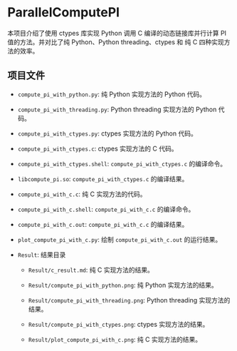 # ParallelComputePI

本项目介绍了使用 ctypes 库实现 Python 调用 C 编译的动态链接库并行计算 PI 值的方法。并对比了纯 Python、Python threading、ctypes 和 纯 C 四种实现方法的效率。

## 项目文件

- `compute_pi_with_python.py`: 纯 Python 实现方法的 Python 代码。

- `compute_pi_with_threading.py`: Python threading 实现方法的 Python 代码。

- `compute_pi_with_ctypes.py`: ctypes 实现方法的 Python 代码。

- `compute_pi_with_ctypes.c`: ctypes 实现方法的 C 代码。

- `compute_pi_with_ctypes.shell`: `compute_pi_with_ctypes.c` 的编译命令。

- `libcompute_pi.so`: `compute_pi_with_ctypes.c` 的编译结果。

- `compute_pi_with_c.c`: 纯 C 实现方法的代码。

- `compute_pi_with_c.shell`: `compute_pi_with_c.c` 的编译命令。

- `compute_pi_with_c.out`: `compute_pi_with_c.c` 的编译结果。

- `plot_compute_pi_with_c.py`: 绘制 `compute_pi_with_c.out` 的运行结果。 

- `Result`: 结果目录

   - `Result/c_result.md`: 纯 C 实现方法的结果。

   - `Result/compute_pi_with_python.png`: 纯 Python 实现方法的结果。

   - `Result/compute_pi_with_threading.png`: Python threading 实现方法的结果。

   - `Result/compute_pi_with_ctypes.png`: ctypes 实现方法的结果。

   - `Result/plot_compute_pi_with_c.png`: 纯 C 实现方法的结果。
   